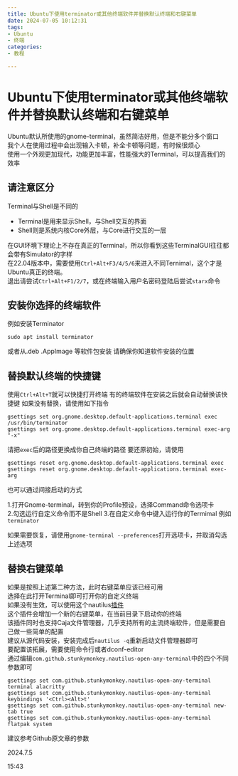 ```yaml
---
title: Ubuntu下使用terminator或其他终端软件并替换默认终端和右键菜单
date: 2024-07-05 10:12:31
tags:
- Ubuntu
- 终端
categories:
- 教程

---
```


Ubuntu下使用terminator或其他终端软件并替换默认终端和右键菜单
====

Ubuntu默认所使用的gnome-terminal，虽然简洁好用，但是不能分多个窗口  
我个人在使用过程中会出现输入卡顿，补全卡顿等问题，有时候很烦心  
使用一个外观更加现代，功能更加丰富，性能强大的Terminal，可以提高我们的效率

<!-- more -->

## 请注意区分

Terminal与Shell是不同的

- Terminal是用来显示Shell，与Shell交互的界面  
- Shell则是系统内核Core外层，与Core进行交互的一层  

在GUI环境下理论上不存在真正的Terminal，所以你看到这些TerminalGUI往往都会带有Simulator的字样  
在22.04版本中，需要使用```Ctrl+Alt+F3/4/5/6```来进入不同Ternimal，这个才是Ubuntu真正的终端。  
退出请尝试```Ctrl+Alt+F1/2/7```，或在终端输入用户名密码登陆后尝试```starx```命令  

## 安装你选择的终端软件

例如安装Terminator

``` shell
sudo apt install terminator
```

或者从.deb .AppImage 等软件包安装
请确保你知道软件安装的位置

## 替换默认终端的快捷键

使用`Ctrl+Alt+T`就可以快捷打开终端
有的终端软件在安装之后就会自动替换该快捷键
如果没有替换，请使用如下指令

``` shell
gsettings set org.gnome.desktop.default-applications.terminal exec /usr/bin/terminator
gsettings set org.gnome.desktop.default-applications.terminal exec-arg "-x"
```

请把`exec`后的路径更换成你自己终端的路径
要还原初始，请使用

``` shell
gsettings reset org.gnome.desktop.default-applications.terminal exec
gsettings reset org.gnome.desktop.default-applications.terminal exec-arg
```

也可以通过间接启动的方式  

1.打开Gnome-terminal，转到你的Profile预设，选择Command命令选项卡  
2.勾选运行自定义命令而不是Shell
3.在自定义命令中键入运行你的Termimal 例如`terminator`  

如果需要恢复，请使用`gnome-terminal --preferences`打开选项卡，并取消勾选上述选项

## 替换右键菜单

如果是按照上述第二种方法，此时右键菜单应该已经可用  
选择在此打开Terminal即可打开你的自定义终端  
如果没有生效，可以使用这个nautilus[插件](https://github.com/Stunkymonkey/nautilus-open-any-terminal)  
这个插件会增加一个新的右键菜单，在当前目录下启动你的终端  
该插件同时也支持Caja文件管理器，几乎支持所有的主流终端软件，但是需要自己做一些简单的配置  
建议从源代码安装，安装完成后`nautilus -q`重新启动文件管理器即可  
要配置该拓展，需要使用命令行或者dconf-editor  
通过编辑`com.github.stunkymonkey.nautilus-open-any-terminal`中的四个不同参数即可  

``` shell
gsettings set com.github.stunkymonkey.nautilus-open-any-terminal terminal alacritty
gsettings set com.github.stunkymonkey.nautilus-open-any-terminal keybindings '<Ctrl><Alt>t'
gsettings set com.github.stunkymonkey.nautilus-open-any-terminal new-tab true
gsettings set com.github.stunkymonkey.nautilus-open-any-terminal flatpak system
```

建议参考Github原文章的参数 

2024.7.5

15:43